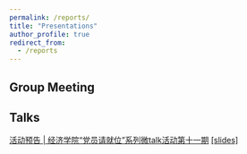 ```yaml
---
permalink: /reports/
title: "Presentations"
author_profile: true
redirect_from: 
  - /reports
---
```


## Group Meeting
## Talks
[活动预告 | 经济学院“党员请就位”系列微talk活动第十一期](https://mp.weixin.qq.com/s/j5UQw8osBOweX8q5gVQptg) [[slides]](http://xishanyu2.github.io/files/文献检索、管理与运用.pdf)
